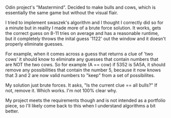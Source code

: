Odin project's "Mastermind". Decided to make bulls and cows, which is essentially the same game but without the visual flair.

I tried to implement swaszek's algorithm and I thought I correctly did so for a minute but in reality I made more of a brute force solution. It works, gets the correct guess on 8-11 tries on average and has a reasonable runtime, but it completely throws the inital guess '1122' out the window and it doesn't properly eliminate guesses.

For example, when it comes across a guess that returns a clue of 'two cows' it should know to eliminate any guesses that contain numbers that are NOT the two cows. So for example (A == cow) if 5352 is 5A5A, it should remove any possibilities that contain the number 5, because it now knows that 3 and 2 are now valid numbers to "keep" from a set of possibilites.

My solution just brute forces. It asks, "Is the current clue == all bulls?" If not, remove it. Which works. I'm not 100% clear why.

My project meets the requirements though and is not intended as a portfolio piece, so I'll likely come back to this when I understand algorithms a bit better.
